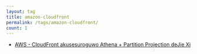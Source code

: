 ```yaml
---
layout: tag
title: amazon-cloudfront
permalink: /tags/amazon-cloudfront/
count: 1
---
```


- [AWS - CloudFront akusesuroguwo Athena + Partition Projection deJie Xi ](https://akkinoc.dev/posts/2021/11/29/aws-cloudfront-access-logs-with-athena-partition-projection/)
